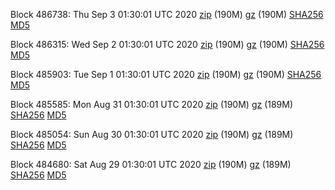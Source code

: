 Block 486738: Thu Sep  3 01:30:01 UTC 2020 [zip](https://files.01coin.io/mainnet/2020-09-03/bootstrap.dat.zip) (190M) [gz](https://files.01coin.io/mainnet/2020-09-03/bootstrap.dat.tar.gz) (190M) [SHA256](https://files.01coin.io/mainnet/2020-09-03/sha256.txt) [MD5](https://files.01coin.io/mainnet/2020-09-03/md5.txt)

Block 486315: Wed Sep  2 01:30:01 UTC 2020 [zip](https://files.01coin.io/mainnet/2020-09-02/bootstrap.dat.zip) (190M) [gz](https://files.01coin.io/mainnet/2020-09-02/bootstrap.dat.tar.gz) (190M) [SHA256](https://files.01coin.io/mainnet/2020-09-02/sha256.txt) [MD5](https://files.01coin.io/mainnet/2020-09-02/md5.txt)

Block 485903: Tue Sep  1 01:30:01 UTC 2020 [zip](https://files.01coin.io/mainnet/2020-09-01/bootstrap.dat.zip) (190M) [gz](https://files.01coin.io/mainnet/2020-09-01/bootstrap.dat.tar.gz) (190M) [SHA256](https://files.01coin.io/mainnet/2020-09-01/sha256.txt) [MD5](https://files.01coin.io/mainnet/2020-09-01/md5.txt)

Block 485585: Mon Aug 31 01:30:01 UTC 2020 [zip](https://files.01coin.io/mainnet/2020-08-31/bootstrap.dat.zip) (190M) [gz](https://files.01coin.io/mainnet/2020-08-31/bootstrap.dat.tar.gz) (189M) [SHA256](https://files.01coin.io/mainnet/2020-08-31/sha256.txt) [MD5](https://files.01coin.io/mainnet/2020-08-31/md5.txt)

Block 485054: Sun Aug 30 01:30:01 UTC 2020 [zip](https://files.01coin.io/mainnet/2020-08-30/bootstrap.dat.zip) (190M) [gz](https://files.01coin.io/mainnet/2020-08-30/bootstrap.dat.tar.gz) (189M) [SHA256](https://files.01coin.io/mainnet/2020-08-30/sha256.txt) [MD5](https://files.01coin.io/mainnet/2020-08-30/md5.txt)

Block 484680: Sat Aug 29 01:30:01 UTC 2020 [zip](https://files.01coin.io/mainnet/2020-08-29/bootstrap.dat.zip) (190M) [gz](https://files.01coin.io/mainnet/2020-08-29/bootstrap.dat.tar.gz) (189M) [SHA256](https://files.01coin.io/mainnet/2020-08-29/sha256.txt) [MD5](https://files.01coin.io/mainnet/2020-08-29/md5.txt)
